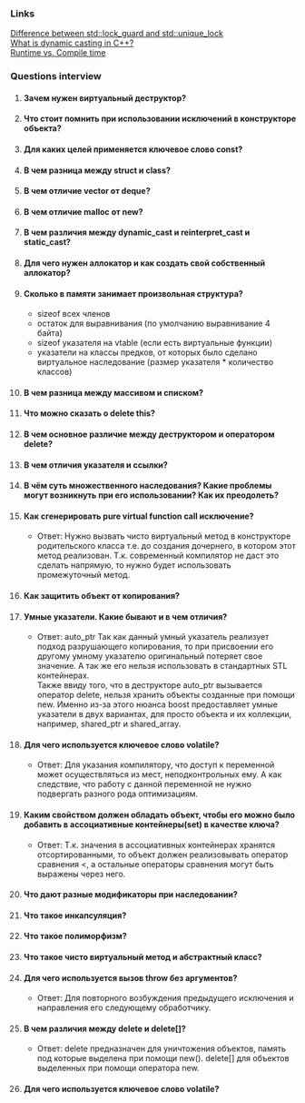 ### Links
[Difference between std::lock_guard and std::unique_lock](http://jakascorner.com/blog/2016/02/lock_guard-and-unique_lock.html)   
[What is dynamic casting in C++?](https://www.educative.io/edpresso/what-is-dynamic-casting-in-cpp)   
[Runtime vs. Compile time](https://stackoverflow.com/questions/846103/runtime-vs-compile-time)    
### Questions interview

1) #### Зачем нужен виртуальный деструктор?
2) #### Что стоит помнить при использовании исключений в конструкторе объекта?
3) #### Для каких целей применяется ключевое слово const?
4) #### В чем разница между struct и class?
5) #### В чем отличие vector от deque?
6) #### В чем отличие malloc от new?
7) #### В чем различия между dynamic_cast и reinterpret_cast и static_cast?
8) #### Для чего нужен аллокатор и как создать свой собственный аллокатор?
9) #### Сколько в памяти занимает произвольная структура?   
    - sizeof всех членов  
    - остаток для выравнивания (по умолчанию выравнивание 4 байта) 
    - sizeof указателя на vtable (если есть виртуальные функции)
    - указатели на классы предков, от которых было сделано виртуальное наследование (размер указателя * количество классов)
10) #### В чем разница между массивом и списком?
11) #### Что можно сказать о delete this?
12) #### В чем основное различие между деструктором и оператором delete?
13) #### В чем отличия указателя и ссылки?
14) #### В чём суть множественного наследования? Какие проблемы могут возникнуть при его использовании? Как их преодолеть?
15) #### Как сгенерировать pure virtual function call исключение?
    - Ответ: Нужно вызвать чисто виртуальный метод в конструкторе родительского класса т.е. до создания дочернего, в котором этот метод реализован. Т.к. современный компилятор не даст это сделать напрямую, то нужно будет использовать промежуточный метод.
17) #### Как защитить объект от копирования?
18) #### Умные указатели. Какие бывают и в чем отличия?
    - Ответ: auto_ptr Так как данный умный указатель реализует подход разрушающего копирования, то при присвоении его другому умному указателю оригинальный потеряет свое значение. А так же его нельзя использовать в стандартных STL контейнерах.   
        Также ввиду того, что в деструкторе auto_ptr вызывается оператор delete, нельзя хранить объекты созданные при помощи new[](). Именно из-за этого нюанса boost предоставляет умные указатели в двух вариантах, для просто объекта и их коллекции, например, shared_ptr и shared_array.
19) #### Для чего используется ключевое слово volatile?
    - Ответ: Для указания компилятору, что доступ к переменной может осуществляться из мест, неподконтрольных ему. А как следствие, что работу с данной переменной не нужно подвергать разного рода оптимизациям.

20) #### Каким свойством должен обладать объект, чтобы его можно было добавить в ассоциативные контейнеры(set) в качестве ключа?
    - Ответ: Т.к. значения в ассоциативных контейнерах хранятся отсортированными, то объект должен реализовывать оператор сравнения <, а остальные операторы сравнения могут быть выражены через него.
21) #### Что дают разные модификаторы при наследовании?
22) #### Что такое инкапсуляция?
23) #### Что такое полиморфизм?
24) #### Что такое чисто виртуальный метод и абстрактный класс?
25) #### Для чего используется вызов throw без аргументов?
    - Ответ: Для повторного возбуждения предыдущего исключения и направления его следующему обработчику.
26) #### В чем различия между delete и delete[]?
    - Ответ: delete предназначен для уничтожения объектов, память под которые выделена при помощи new(). delete[] для объектов выделенных при помощи оператора new[]().
27) #### Для чего используется ключевое слово volatile?
